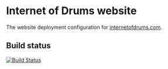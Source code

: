 # Internet of Drums website

The website deployment configuration for [internetofdrums.com][1].

## Build status

[![Build Status](https://travis-ci.org/internetofdrums/website.svg?branch=master)](https://travis-ci.org/internetofdrums/website)

[1]: http://www.internetofdrums.com
